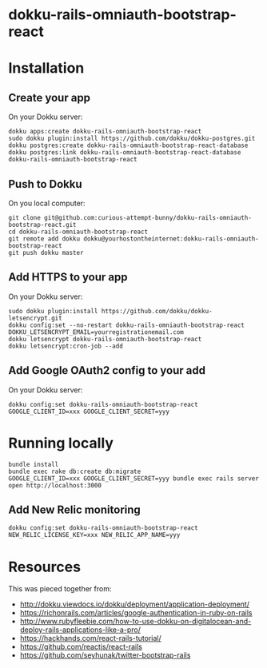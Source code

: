 # dokku-rails-omniauth-bootstrap-react

# Installation

## Create your app

On your Dokku server:

    dokku apps:create dokku-rails-omniauth-bootstrap-react
    sudo dokku plugin:install https://github.com/dokku/dokku-postgres.git
    dokku postgres:create dokku-rails-omniauth-bootstrap-react-database
    dokku postgres:link dokku-rails-omniauth-bootstrap-react-database dokku-rails-omniauth-bootstrap-react

## Push to Dokku

On you local computer:

    git clone git@github.com:curious-attempt-bunny/dokku-rails-omniauth-bootstrap-react.git
    cd dokku-rails-omniauth-bootstrap-react
    git remote add dokku dokku@yourhostontheinternet:dokku-rails-omniauth-bootstrap-react
    git push dokku master

## Add HTTPS to your app

On your Dokku server:

    sudo dokku plugin:install https://github.com/dokku/dokku-letsencrypt.git
    dokku config:set --no-restart dokku-rails-omniauth-bootstrap-react DOKKU_LETSENCRYPT_EMAIL=yourregistrationemail.com
    dokku letsencrypt dokku-rails-omniauth-bootstrap-react
    dokku letsencrypt:cron-job --add    

## Add Google OAuth2 config to your add

On your Dokku server:
    
    dokku config:set dokku-rails-omniauth-bootstrap-react GOOGLE_CLIENT_ID=xxx GOOGLE_CLIENT_SECRET=yyy    

# Running locally

    bundle install
    bundle exec rake db:create db:migrate
    GOOGLE_CLIENT_ID=xxx GOOGLE_CLIENT_SECRET=yyy bundle exec rails server
    open http://localhost:3000

## Add New Relic monitoring

    dokku config:set dokku-rails-omniauth-bootstrap-react NEW_RELIC_LICENSE_KEY=xxx NEW_RELIC_APP_NAME=yyy

# Resources

This was pieced together from:

* http://dokku.viewdocs.io/dokku/deployment/application-deployment/
* https://richonrails.com/articles/google-authentication-in-ruby-on-rails
* http://www.rubyfleebie.com/how-to-use-dokku-on-digitalocean-and-deploy-rails-applications-like-a-pro/
* https://hackhands.com/react-rails-tutorial/
* https://github.com/reactjs/react-rails
* https://github.com/seyhunak/twitter-bootstrap-rails
